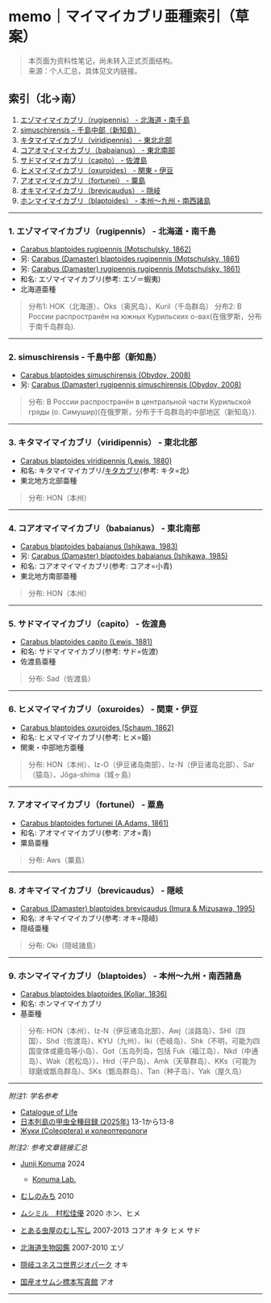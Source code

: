 # memo｜マイマイカブリ亜種索引（草案）

> 本页面为资料性笔记，尚未转入正式页面结构。  
> 来源：个人汇总，具体见文内链接。

## 索引（北→南）

1. [エゾマイマイカブリ（rugipennis） - 北海道・南千島](#1-エゾマイマイカブリrugipennis--北海道南千島)
2. [simuschirensis - 千島中部（新知島）](#2-simuschirensis--千島中部新知島)
3. [キタマイマイカブリ（viridipennis） - 東北北部](#3-キタマイマイカブリviridipennis--東北北部)
4. [コアオマイマイカブリ（babaianus） - 東北南部](#4-コアオマイマイカブリbabaianus--東北南部)
5. [サドマイマイカブリ（capito） - 佐渡島](#5-サドマイマイカブリcapito--佐渡島)
6. [ヒメマイマイカブリ（oxuroides） - 関東・伊豆](#6-ヒメマイマイカブリoxuroides--関東伊豆)
7. [アオマイマイカブリ（fortunei） - 粟島](#7-アオマイマイカブリfortunei--粟島)
8. [オキマイマイカブリ（brevicaudus） - 隠岐](#8-オキマイマイカブリbrevicaudus--隠岐)
9. [ホンマイマイカブリ（blaptoides） - 本州～九州・南西諸島](#9-ホンマイマイカブリblaptoides--本州九州南西諸島)

---

### 1. エゾマイマイカブリ（rugipennis） - 北海道・南千島
- [Carabus blaptoides rugipennis (Motschulsky, 1862)](https://www.catalogueoflife.org/data/taxon/8LJJX)
- 另: [Carabus (Damaster) blaptoides rugipennis (Motschulsky, 1861)](https://japanesebeetles.jimdofree.com/目録/6-オサムシ科/6-3-オサムシ亜科/)
- 另: [Carabus (Damaster) rugipennis rugipennis (Motschulsky, 1861)](https://www.zin.ru/Animalia/coleoptera/rus/carab29.htm)
- 和名: エゾマイマイカブリ(参考: エゾ＝蝦夷)
- 北海道亜種
> 分布1: HOK（北海道）、Oks（奥尻岛）、Kuril（千岛群岛）
> 分布2: В России распространён на южных Курильских о-вах(在俄罗斯，分布于南千岛群岛).

---

### 2. simuschirensis - 千島中部（新知島）
- [Carabus blaptoides simuschirensis (Obydov, 2008)](https://www.catalogueoflife.org/data/taxon/8MHN4)
- 另: [Carabus (Damaster) rugipennis simuschirensis (Obydov, 2008)](https://www.zin.ru/Animalia/coleoptera/rus/carab29.htm)
> 分布: В России распространён в центральной части Курильской гряды (о. Симушир)(在俄罗斯，分布于千岛群岛的中部地区（新知岛）).

---

### 3. キタマイマイカブリ（viridipennis） - 東北北部
- [Carabus blaptoides viridipennis (Lewis, 1880)](https://www.catalogueoflife.org/data/taxon/8LVKS)
- 和名: キタマイマイカブリ/[キタカブリ](https://japanesebeetles.jimdofree.com/目録/6-オサムシ科/6-3-オサムシ亜科/)(参考: キタ=北)
- 東北地方北部亜種
> 分布: HON（本州）

---

### 4. コアオマイマイカブリ（babaianus） - 東北南部
- [Carabus blaptoides babaianus (Ishikawa, 1983)](https://www.catalogueoflife.org/data/taxon/8LVKN) 
- 另: [Carabus (Damaster) blaptoides babaianus (Ishikawa, 1985)](https://japanesebeetles.jimdofree.com/目録/6-オサムシ科/6-3-オサムシ亜科/)
- 和名: コアオマイマイカブリ(参考: コアオ=小青)
- 東北地方南部亜種
> 分布: HON（本州）

---

### 5. サドマイマイカブリ（capito） - 佐渡島
- [Carabus blaptoides capito (Lewis, 1881)](https://www.catalogueoflife.org/data/taxon/8LVKP)
- 和名: サドマイマイカブリ(参考: サド=佐渡)
- 佐渡島亜種
> 分布: Sad（佐渡島）

---

### 6. ヒメマイマイカブリ（oxuroides） - 関東・伊豆
- [Carabus blaptoides oxuroides (Schaum, 1862)](https://www.catalogueoflife.org/data/taxon/8LVKR)
- 和名: ヒメマイマイカブリ(参考: ヒメ=姫)
- 関東・中部地方亜種
> 分布: HON（本州）、Iz-O（伊豆诸岛南部）、Iz-N（伊豆诸岛北部）、Sar（猿岛）、Jôga-shima（城ヶ島）

---

### 7. アオマイマイカブリ（fortunei） - 粟島
- [Carabus blaptoides fortunei (A.Adams, 1861)](https://www.catalogueoflife.org/data/taxon/8LVKQ)
- 和名: アオマイマイカブリ(参考: アオ=青)
- 粟島亜種
> 分布: Aws（粟島）

---

### 8. オキマイマイカブリ（brevicaudus） - 隠岐
- [Carabus (Damaster) blaptoides brevicaudus (Imura & Mizusawa, 1995)](https://japanesebeetles.jimdofree.com/目録/6-オサムシ科/6-3-オサムシ亜科/)
- 和名: オキマイマイカブリ(参考: オキ=隠岐)
- 隠岐亜種
> 分布: Oki（隠岐諸島）

---

### 9. ホンマイマイカブリ（blaptoides） - 本州～九州・南西諸島
- [Carabus blaptoides blaptoides (Kollar, 1836)](https://www.catalogueoflife.org/data/taxon/8LJJW)
- 和名: ホンマイマイカブリ
- 基亜種
> 分布: HON（本州）、Iz-N（伊豆诸岛北部）、Awj（淡路岛）、SHI（四国）、Shd（佐渡岛）、KYU（九州）、Iki（壱岐岛）、Shk（不明，可能为四国变体或鹿岛等小岛）、Got（五岛列岛，包括 Fuk（福江岛）、Nkd（中通岛）、Wak（若松岛））、Hrd（平户岛）、Amk（天草群岛）、KKs（可能为球磨或甑岛群岛）、SKs（甑岛群岛）、Tan（种子岛）、Yak（屋久岛）

---

*附注1: 学名参考*  
- [Catalogue of Life](https://www.catalogueoflife.org/data/search?TAXON_ID=5WYSB&rank=subspecies&status=accepted&status=provisionally%20accepted)  
- [日本列島の甲虫全種目録 (2025年)](https://japanesebeetles.jimdofree.com/目録/6-オサムシ科/6-3-オサムシ亜科/) 13-1から13-8  
- [Жуки (Coleoptera) и колеоптерологи](https://www.zin.ru/Animalia/coleoptera/rus/carab29.htm)  

*附注2: 参考文章链接汇总*  
- [Junji Konuma](https://academic.oup.com/mbe/article/41/6/msae110/7690704) 2024  
  - [Konuma Lab.](https://maimaikaburi.com)  
- [むしのみち](https://naturalist2008.hatenablog.com/entry/20101231/1293778424) 2010  

- [ムシミル　村松佳優](https://insect.design/koutyumoku/osamushika/maimaikaburi) 2020 ホン、ヒメ
- [とある虫屋のむし写し](https://roki.main.jp/site/sp0024.html) 2007-2013 コアオ キタ ヒメ サド
- [北海道生物図鑑](http://gecko0912.web.fc2.com/HP3/zukan/photo/02a/ezomaimaikaburi.htm) 2007-2010 エゾ
- [隠岐ユネスコ世界ジオパーク](https://www.oki-geopark.jp/geopark-sites-features-list/957/) オキ
- [国産オサムシ標本写真館](https://atoz2000.oiran.org/syasinnkann/hyouhonnsyasinn/sonota/osamusi/koku-osamusi-aomaimaikaburi.htm) アオ
 
---
